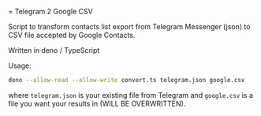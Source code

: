 = Telegram 2 Google CSV

Script to transform contacts list export from Telegram Messenger (json)
to CSV file accepted by Google Contacts.

Written in deno / TypeScript

Usage:

```bash
deno --allow-read --allow-write convert.ts telegram.json google.csv
```

where `telegram.json` is your existing file from Telegram and `google.csv` is 
a file you want your results in (WILL BE OVERWRITTEN).
